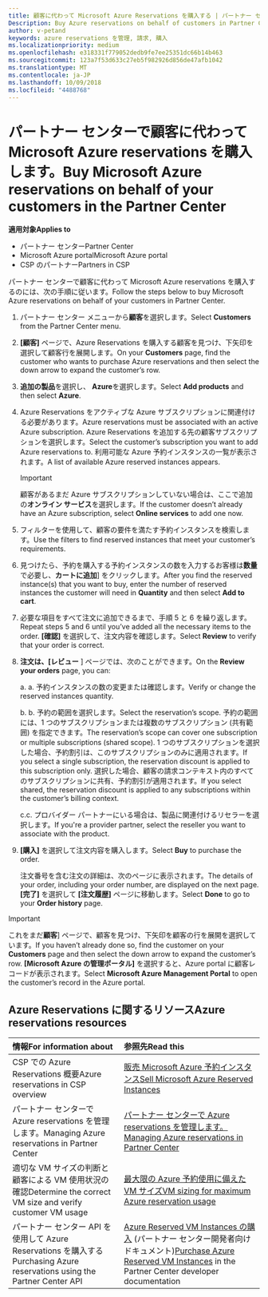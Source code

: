 ```yaml
---
title: 顧客に代わって Microsoft Azure Reservations を購入する | パートナー センター
Description: Buy Azure reservations on behalf of customers in Partner Center.
author: v-petand
keywords: azure reservations を管理, 請求, 購入
ms.localizationpriority: medium
ms.openlocfilehash: e318331f779052dedb9fe7ee25351dc66b14b463
ms.sourcegitcommit: 123a7f53d633c27eb5f982926d856de47afb1042
ms.translationtype: MT
ms.contentlocale: ja-JP
ms.lasthandoff: 10/09/2018
ms.locfileid: "4488768"
---
```

# <a name="buy-microsoft-azure-reservations-on-behalf-of-your-customers-in-the-partner-center"></a><span data-ttu-id="df257-103">パートナー センターで顧客に代わって Microsoft Azure reservations を購入します。</span><span class="sxs-lookup"><span data-stu-id="df257-103">Buy Microsoft Azure reservations on behalf of your customers in the Partner Center</span></span> 

**<span data-ttu-id="df257-104">適用対象</span><span class="sxs-lookup"><span data-stu-id="df257-104">Applies to</span></span>**

-  <span data-ttu-id="df257-105">パートナー センター</span><span class="sxs-lookup"><span data-stu-id="df257-105">Partner Center</span></span>
-  <span data-ttu-id="df257-106">Microsoft Azure portal</span><span class="sxs-lookup"><span data-stu-id="df257-106">Microsoft Azure portal</span></span>
-  <span data-ttu-id="df257-107">CSP のパートナー</span><span class="sxs-lookup"><span data-stu-id="df257-107">Partners in CSP</span></span>

<span data-ttu-id="df257-108">パートナー センターで顧客に代わって Microsoft Azure reservations を購入するのには、次の手順に従います。</span><span class="sxs-lookup"><span data-stu-id="df257-108">Follow the steps below to buy Microsoft Azure reservations on behalf of your customers in Partner Center.</span></span>

1. <span data-ttu-id="df257-109">パートナー センター メニューから**顧客**を選択します。</span><span class="sxs-lookup"><span data-stu-id="df257-109">Select **Customers** from the Partner Center menu.</span></span>  

2. <span data-ttu-id="df257-110">**[顧客]** ページで、Azure Reservations を購入する顧客を見つけ、下矢印を選択して顧客行を展開します。</span><span class="sxs-lookup"><span data-stu-id="df257-110">On your **Customers** page, find the customer who wants to purchase Azure reservations and then select the down arrow to expand the customer’s row.</span></span>  

3. <span data-ttu-id="df257-111">**追加の製品**を選択し、 **Azure**を選択します。</span><span class="sxs-lookup"><span data-stu-id="df257-111">Select **Add products** and then select **Azure**.</span></span> 
    
4. <span data-ttu-id="df257-112">Azure Reservations をアクティブな Azure サブスクリプションに関連付ける必要があります。</span><span class="sxs-lookup"><span data-stu-id="df257-112">Azure reservations must be associated with an active Azure subscription.</span></span> <span data-ttu-id="df257-113">Azure Reservations を追加する先の顧客サブスクリプションを選択します。</span><span class="sxs-lookup"><span data-stu-id="df257-113">Select the customer’s subscription you want to add Azure reservations to.</span></span> <span data-ttu-id="df257-114">利用可能な Azure 予約インスタンスの一覧が表示されます。</span><span class="sxs-lookup"><span data-stu-id="df257-114">A list of available Azure reserved instances appears.</span></span> 

    >[!IMPORTANT] 
    ><span data-ttu-id="df257-115">顧客があるまだ Azure サブスクリプションしていない場合は、ここで追加の**オンライン サービス**を選択します。</span><span class="sxs-lookup"><span data-stu-id="df257-115">If the customer doesn’t already have an Azure subscription, select **Online services** to add one now.</span></span> 

5. <span data-ttu-id="df257-116">フィルターを使用して、顧客の要件を満たす予約インスタンスを検索します。</span><span class="sxs-lookup"><span data-stu-id="df257-116">Use the filters to find reserved instances that meet your customer’s requirements.</span></span>  

6. <span data-ttu-id="df257-117">見つけたら、予約を購入する予約インスタンスの数を入力するお客様は**数量**で必要し、**カートに追加**] をクリックします。</span><span class="sxs-lookup"><span data-stu-id="df257-117">After you find the reserved instance(s) that you want to buy, enter the number of reserved instances the customer will need in **Quantity** and then select **Add to cart**.</span></span>  

7. <span data-ttu-id="df257-118">必要な項目をすべて注文に追加できるまで、手順 5 と 6 を繰り返します。</span><span class="sxs-lookup"><span data-stu-id="df257-118">Repeat steps 5 and 6 until you’ve added all the necessary items to the order.</span></span> <span data-ttu-id="df257-119">**[確認]** を選択して、注文内容を確認します。</span><span class="sxs-lookup"><span data-stu-id="df257-119">Select **Review** to verify that your order is correct.</span></span>  

8. <span data-ttu-id="df257-120">**注文は、[レビュー** ] ページでは、次のことができます。</span><span class="sxs-lookup"><span data-stu-id="df257-120">On the **Review your orders** page, you can:</span></span> 

    <span data-ttu-id="df257-121">a. </span><span class="sxs-lookup"><span data-stu-id="df257-121">a.</span></span> <span data-ttu-id="df257-122">予約インスタンスの数の変更または確認します。</span><span class="sxs-lookup"><span data-stu-id="df257-122">Verify or change the reserved instances quantity.</span></span>

    <span data-ttu-id="df257-123">b. </span><span class="sxs-lookup"><span data-stu-id="df257-123">b.</span></span> <span data-ttu-id="df257-124">予約の範囲を選択します。</span><span class="sxs-lookup"><span data-stu-id="df257-124">Select the reservation’s scope.</span></span> <span data-ttu-id="df257-125">予約の範囲には、1 つのサブスクリプションまたは複数のサブスクリプション (共有範囲) を指定できます。</span><span class="sxs-lookup"><span data-stu-id="df257-125">The reservation’s scope can cover one subscription or multiple subscriptions (shared scope).</span></span> <span data-ttu-id="df257-126">1 つのサブスクリプションを選択した場合、予約割引は、このサブスクリプションのみに適用されます。</span><span class="sxs-lookup"><span data-stu-id="df257-126">If you select a single subscription, the reservation discount is applied to this subscription only.</span></span> <span data-ttu-id="df257-127">選択した場合、顧客の請求コンテキスト内のすべてのサブスクリプションに共有、予約割引が適用されます。</span><span class="sxs-lookup"><span data-stu-id="df257-127">If you select shared, the reservation discount is applied to any subscriptions within the customer’s billing context.</span></span> 

    <span data-ttu-id="df257-128">c.</span><span class="sxs-lookup"><span data-stu-id="df257-128">c.</span></span> <span data-ttu-id="df257-129">プロバイダー パートナーにいる場合は、製品に関連付けるリセラーを選択します。</span><span class="sxs-lookup"><span data-stu-id="df257-129">If you're a provider partner, select the reseller you want to associate with the product.</span></span>

9. <span data-ttu-id="df257-130">**[購入]** を選択して注文内容を購入します。</span><span class="sxs-lookup"><span data-stu-id="df257-130">Select **Buy** to purchase the order.</span></span> 

    <span data-ttu-id="df257-131">注文番号を含む注文の詳細は、次のページに表示されます。</span><span class="sxs-lookup"><span data-stu-id="df257-131">The details of your order, including your order number, are displayed on the next page.</span></span> <span data-ttu-id="df257-132">**[完了]** を選択して **[注文履歴]** ページに移動します。</span><span class="sxs-lookup"><span data-stu-id="df257-132">Select **Done** to go to your **Order history** page.</span></span> 

>[!IMPORTANT]
><span data-ttu-id="df257-133">これをまだ**顧客**] ページで、顧客を見つけ、下矢印を顧客の行を展開を選択しています。</span><span class="sxs-lookup"><span data-stu-id="df257-133">If you haven’t already done so, find the customer on your **Customers** page and then select the down arrow to expand the customer’s row.</span></span> <span data-ttu-id="df257-134">**[Microsoft Azure の管理ポータル]** を選択すると、Azure portal に顧客レコードが表示されます。</span><span class="sxs-lookup"><span data-stu-id="df257-134">Select **Microsoft Azure Management Portal** to open the customer’s record in the Azure portal.</span></span>

## <a name="azure-reservations-resources"></a><span data-ttu-id="df257-135">Azure Reservations に関するリソース</span><span class="sxs-lookup"><span data-stu-id="df257-135">Azure reservations resources</span></span>
|**<span data-ttu-id="df257-136">情報</span><span class="sxs-lookup"><span data-stu-id="df257-136">For information about</span></span>**   |**<span data-ttu-id="df257-137">参照先</span><span class="sxs-lookup"><span data-stu-id="df257-137">Read this</span></span>**    |
|:-----------------------------|:-----------------|
|<span data-ttu-id="df257-138">CSP での Azure Reservations 概要</span><span class="sxs-lookup"><span data-stu-id="df257-138">Azure reservations in CSP overview</span></span>  | [<span data-ttu-id="df257-139">販売 Microsoft Azure 予約インスタンス</span><span class="sxs-lookup"><span data-stu-id="df257-139">Sell Microsoft Azure Reserved Instances</span></span>](azure-reservations.md) |
|<span data-ttu-id="df257-140">パートナー センターで Azure reservations を管理します。</span><span class="sxs-lookup"><span data-stu-id="df257-140">Managing Azure reservations in Partner Center</span></span> | [<span data-ttu-id="df257-141">パートナー センターで Azure reservations を管理します。</span><span class="sxs-lookup"><span data-stu-id="df257-141">Managing Azure reservations in Partner Center</span></span>](azure-reservations-manage.md)
|<span data-ttu-id="df257-142">適切な VM サイズの判断と顧客による VM 使用状況の確認</span><span class="sxs-lookup"><span data-stu-id="df257-142">Determine the correct VM size and verify customer VM usage</span></span>   |[<span data-ttu-id="df257-143">最大限の Azure 予約使用に備えた VM サイズ</span><span class="sxs-lookup"><span data-stu-id="df257-143">VM sizing for maximum Azure reservation usage</span></span>](azure-usage.md)   |
|<span data-ttu-id="df257-144">パートナー センター API を使用して Azure Reservations を購入する</span><span class="sxs-lookup"><span data-stu-id="df257-144">Purchasing Azure reservations using the Partner Center API</span></span> | <span data-ttu-id="df257-145">[Azure Reserved VM Instances の購入](https://docs.microsoft.com/partner-center/develop/purchase-azure-reservations) (パートナー センター開発者向けドキュメント)</span><span class="sxs-lookup"><span data-stu-id="df257-145">[Purchase Azure Reserved VM Instances](https://docs.microsoft.com/partner-center/develop/purchase-azure-reservations) in the Partner Center developer documentation</span></span>

 


 
